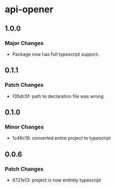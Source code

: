 # api-opener

## 1.0.0

### Major Changes

- Package now has full typescript support.

## 0.1.1

### Patch Changes

- 135dc5f: path to declaration file was wrong

## 0.1.0

### Minor Changes

- 1c48c18: converted entire project to typescript

## 0.0.6

### Patch Changes

- 8721e13: project is now entirely typescript

